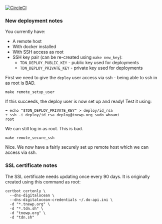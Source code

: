 [![CircleCI](https://circleci.com/gh/tomnewport/circleci/tree/master.svg?style=svg)](https://circleci.com/gh/tomnewport/circleci/tree/master)

### New deployment notes

You currently have:

- A remote host
- With docker installed
- With SSH access as root
- SSH key pair (can be re-created using `make new_key`):
  - `TDN_DEPLOY_PUBLIC_KEY` - public key used for deployments
  - `TDN_DEPLOY_PRIVATE_KEY` - private key used for deployments

First we need to give the `deploy` user access via ssh - being able to ssh in
as root is BAD.

    make remote_setup_user

If this succeeds, the deploy user is now set up and ready! Test it using:

    ➜ echo "$TDN_DEPLOY_PRIVATE_KEY" > deploy/id_rsa
    ➜ ssh -i deploy/id_rsa deploy@tnewp.org sudo whoami
    root

We can still log in as root. This is bad.

    make remote_secure_ssh

Nice. We now have a fairly securely set up remote host which we can access via
ssh.

### SSL certificate notes

The SSL certificate needs updating once every 90 days. It is originally created using this command as root:

    certbot certonly \
      --dns-digitalocean \
      --dns-digitalocean-credentials ~/.do-api.ini \
      -d "*.tnewp.org" \
      -d "*.tdn.sh" \
      -d "tnewp.org" \
      -d "tdn.sh"
